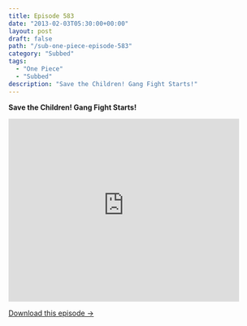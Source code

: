 ```yaml
---
title: Episode 583
date: "2013-02-03T05:30:00+00:00"
layout: post
draft: false
path: "/sub-one-piece-episode-583"
category: "Subbed"
tags:
  - "One Piece"
  - "Subbed"
description: "Save the Children! Gang Fight Starts!"
---
```


**Save the Children! Gang Fight Starts!**

<iframe width="640" height="360" src="https://www.rapidvideo.com/e/G6FRPFJQKE" frameborder="0" marginwidth=0 marginheight=0 scrolling=no allowfullscreen style="max-width:90%;"></iframe>

<a href="http://ouo.io/qs/eCodkFEQ?s=https://www.rapidvideo.com/d/G6FRPFJQKE" class="styled_a">Download this episode →</a>

